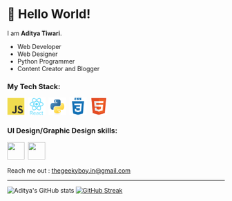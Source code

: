 # 👋 Hello World!

I am __Aditya Tiwari__.
 - Web Developer
 - Web Designer
 - Python Programmer
 - Content Creator and Blogger

### My Tech Stack:
<div>
  
  <img src="https://github.com/devicons/devicon/blob/master/icons/javascript/javascript-original.svg" title="JavaScript" alt="JavaScript" width="40" height="40"/>&nbsp;
  <img src="https://github.com/devicons/devicon/blob/master/icons/react/react-original-wordmark.svg" title="React" alt="React" width="40" height="40"/>&nbsp;
  <img src="https://github.com/devicons/devicon/blob/master/icons/python/python-original.svg" title="Python" alt="Python" width="40" height="40"/>&nbsp;
  <img src="https://github.com/devicons/devicon/blob/master/icons/css3/css3-plain-wordmark.svg"  title="CSS3" alt="CSS" width="40" height="40"/>&nbsp;
  <img src="https://github.com/devicons/devicon/blob/master/icons/html5/html5-original.svg" title="HTML5" alt="HTML" width="40" height="40"/>&nbsp;

</div>

### UI Design/Graphic Design skills:
  <img src="https://cdn.jsdelivr.net/gh/devicons/devicon/icons/canva/canva-original.svg" width="40" height="40"/>&nbsp;
  <img src="https://cdn.jsdelivr.net/gh/devicons/devicon/icons/figma/figma-original.svg" width="40" height="40"/>&nbsp;
  

Reach me out : thegeekyboy.in@gmail.com

---

![Aditya's GitHub stats](https://github-readme-stats.vercel.app/api?username=thegeekyb0y&show_icons=true&theme=chartreuse-dark) [![GitHub Streak](http://github-readme-streak-stats.herokuapp.com?user=thegeekyb0y&theme=github-dark&date_format=M%20j%5B%2C%20Y%5D)](https://git.io/streak-stats)
